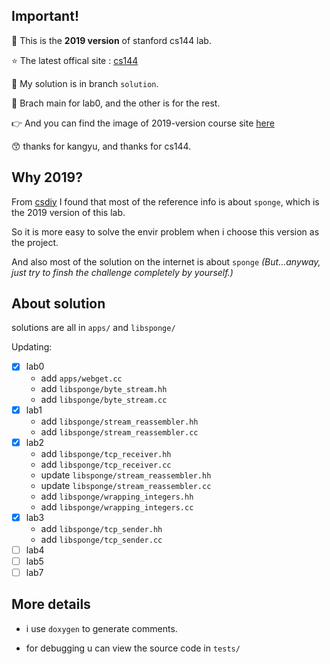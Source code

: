 ## Important!

📅 This is the **2019 version** of stanford cs144 lab.

⭐ The latest offical site : [cs144](https://cs144.github.io/)

🔎 My solution is in branch `solution`.

🍪 Brach main for lab0, and the other is for the rest.

👉 And you can find the image of 2019-version course site [here](https://www.cnblogs.com/kangyupl/p/stanford_cs144_labs.html)

😙  thanks for kangyu, and thanks for cs144.

## Why 2019?

From [csdiy](https://csdiy.wiki/%E8%AE%A1%E7%AE%97%E6%9C%BA%E7%BD%91%E7%BB%9C/CS144/) I found that most of the reference info is about `sponge`, which is the 2019 version of this lab.

So it is more easy to solve the envir problem when i choose this version as the project.

And also most of the solution on the internet is about `sponge` _(But...anyway, just try to finsh the challenge completely by yourself.)_

## About solution

solutions are all in `apps/` and `libsponge/`

Updating:
- [x] lab0
  - add `apps/webget.cc`
  - add `libsponge/byte_stream.hh`
  - add `libsponge/byte_stream.cc`
- [x] lab1
  - add `libsponge/stream_reassembler.hh`
  - add `libsponge/stream_reassembler.cc`
- [x] lab2
  - add `libsponge/tcp_receiver.hh`
  - add `libsponge/tcp_receiver.cc`
  - update `libsponge/stream_reassembler.hh`
  - update `libsponge/stream_reassembler.cc`
  - add `libsponge/wrapping_integers.hh`
  - add `libsponge/wrapping_integers.cc`
- [x] lab3
  - add `libsponge/tcp_sender.hh`
  - add `libsponge/tcp_sender.cc`
- [ ] lab4
- [ ] lab5
- [ ] lab7

## More details

- i use `doxygen` to generate comments.

- for debugging u can view the source code in `tests/`
